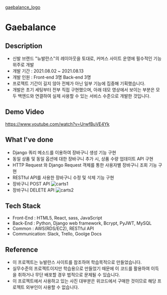 [gaebalance_logo](https://user-images.githubusercontent.com/63541271/136643672-efd9aa21-06a7-468c-9e91-6d744c2268da.png)
# Gaebalance
## Description
- 신발 브랜드 "뉴발란스"의 레이아웃을 토대로, 커머스 사이트 운영에 필수적인 기능 위주로 개발
- 개발 기간 : 2021.08.02 ~ 2021.08.13
- 개발 인원 : Front-end 3명 Back-end 3명
- 프로젝트 기간이 길지 않아 전체가 아닌 일부 기능에 집중해 기획했습니다.
- 개발은 초기 세팅부터 전부 직접 구현했으며, 아래 데모 영상에서 보이는 부분은 모두 백엔드와 연결하여 실제 사용할 수 있는 서비스 수준으로 개발한 것입니다.

## Demo Video
https://www.youtube.com/watch?v=UrwfBuVE4Yk

## What I've done
- Django 쿼리 메소드를 이용하여 장바구니 생성 기능 구현
- 동일 상품 및 동일 옵션에 대한 장바구니 추가 시, 상품 수량 업데이트 API 구현
- HTTP Request 와 Django Request 객체를 통한 사용자별 장바구니 조회 기능 구현
- RESTful API를 사용한 장바구니 수정 및 삭제 기능 구현
- 장바구니 POST API
![carts1](https://user-images.githubusercontent.com/63541271/129475737-f10fe503-e1bf-49d4-918a-5a0edf627d97.gif)
- 장바구니 DELETE API
![carts2](https://user-images.githubusercontent.com/63541271/129475740-7c268e97-39db-40cc-9066-028e0b3fb390.gif)

## Tech Stack
- Front-End : HTML5, React, sass, JavaScript 
- Back-End : Python, Django web framework, Bcrypt, PyJWT, MySQL
- Common : AWS(RDS/EC2), RESTful API
- Communication: Slack, Trello, Goolge Docs

## Reference
- 이 프로젝트는 뉴발란스 사이트를 참조하여 학습목적으로 만들었습니다.
- 실무수준의 프로젝트이지만 학습용으로 만들었기 때문에 이 코드를 활용하여 이득을 취하거나 무단 배포할 경우 법적으로 문제될 수 있습니다.
- 이 프로젝트에서 사용하고 있는 사진 대부분은 위코드에서 구매한 것이므로 해당 프로젝트 외부인이 사용할 수 없습니다.

